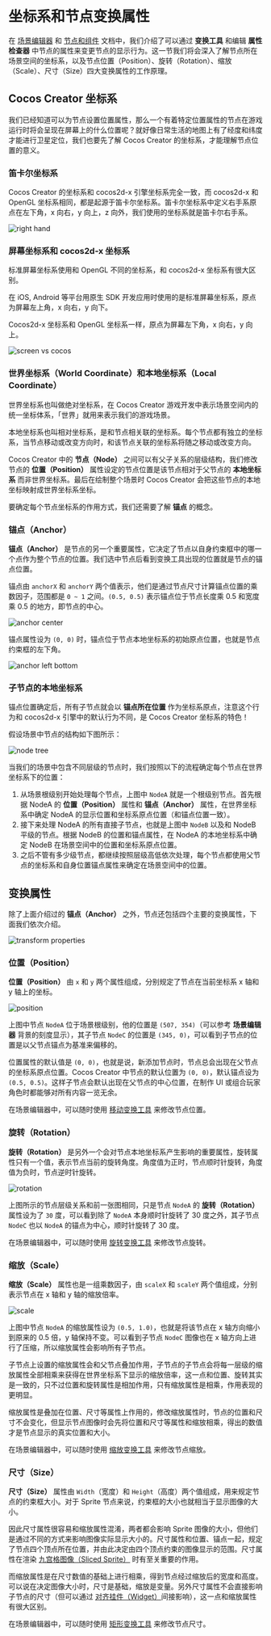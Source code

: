 # 坐标系和节点变换属性

在 [场景编辑器](../getting-started/basics/editor-panels/scene.md) 和 [节点和组件](node-component.md) 文档中，我们介绍了可以通过 **变换工具** 和编辑 **属性检查器** 中节点的属性来变更节点的显示行为。这一节我们将会深入了解节点所在场景空间的坐标系，以及节点位置（Position）、旋转（Rotation）、缩放（Scale）、尺寸（Size）四大变换属性的工作原理。

## Cocos Creator 坐标系

我们已经知道可以为节点设置位置属性，那么一个有着特定位置属性的节点在游戏运行时将会呈现在屏幕上的什么位置呢？就好像日常生活的地图上有了经度和纬度才能进行卫星定位，我们也要先了解 Cocos Creator 的坐标系，才能理解节点位置的意义。

### 笛卡尔坐标系

Cocos Creator 的坐标系和 cocos2d-x 引擎坐标系完全一致，而 cocos2d-x 和 OpenGL 坐标系相同，都是起源于笛卡尔坐标系。笛卡尔坐标系中定义右手系原点在左下角，x 向右，y 向上，z 向外，我们使用的坐标系就是笛卡尔右手系。

![right hand](transform/right_hand.png)

### 屏幕坐标系和 cocos2d-x 坐标系

标准屏幕坐标系使用和 OpenGL 不同的坐标系，和 cocos2d-x 坐标系有很大区别。

在 iOS, Android 等平台用原生 SDK 开发应用时使用的是标准屏幕坐标系，原点为屏幕左上角，x 向右，y 向下。

Cocos2d-x 坐标系和 OpenGL 坐标系一样，原点为屏幕左下角，x 向右，y 向上。

![screen vs cocos](transform/screen_vs_world.png)

### 世界坐标系（World Coordinate）和本地坐标系（Local Coordinate）

世界坐标系也叫做绝对坐标系，在 Cocos Creator 游戏开发中表示场景空间内的统一坐标体系，「世界」就用来表示我们的游戏场景。

本地坐标系也叫相对坐标系，是和节点相关联的坐标系。每个节点都有独立的坐标系，当节点移动或改变方向时，和该节点关联的坐标系将随之移动或改变方向。

Cocos Creator 中的 **节点（Node）** 之间可以有父子关系的层级结构，我们修改节点的 **位置（Position）** 属性设定的节点位置是该节点相对于父节点的 **本地坐标系** 而非世界坐标系。最后在绘制整个场景时 Cocos Creator 会把这些节点的本地坐标映射成世界坐标系坐标。

要确定每个节点坐标系的作用方式，我们还需要了解 **锚点** 的概念。

### 锚点（Anchor）

**锚点（Anchor）** 是节点的另一个重要属性，它决定了节点以自身约束框中的哪一个点作为整个节点的位置。我们选中节点后看到变换工具出现的位置就是节点的锚点位置。

锚点由 `anchorX` 和 `anchorY` 两个值表示，他们是通过节点尺寸计算锚点位置的乘数因子，范围都是 `0 ~ 1` 之间。`(0.5, 0.5)` 表示锚点位于节点长度乘 0.5 和宽度乘 0.5 的地方，即节点的中心。

![anchor center](transform/anchor_center.png)

锚点属性设为 `(0, 0)` 时，锚点位于节点本地坐标系的初始原点位置，也就是节点约束框的左下角。

![anchor left bottom](transform/anchor_left_bottom.png)


### 子节点的本地坐标系

锚点位置确定后，所有子节点就会以 **锚点所在位置** 作为坐标系原点，注意这个行为和 cocos2d-x 引擎中的默认行为不同，是 Cocos Creator 坐标系的特色！

假设场景中节点的结构如下图所示：

![node tree](transform/node_tree.png)

当我们的场景中包含不同层级的节点时，我们按照以下的流程确定每个节点在世界坐标系下的位置：

1. 从场景根级别开始处理每个节点，上图中 `NodeA` 就是一个根级别节点。首先根据 NodeA 的 **位置（Position）** 属性和 **锚点（Anchor）** 属性，在世界坐标系中确定 NodeA 的显示位置和坐标系原点位置（和锚点位置一致）。
2. 接下来处理 NodeA 的所有直接子节点，也就是上图中 `NodeB` 以及和 NodeB 平级的节点。根据 NodeB 的位置和锚点属性，在 NodeA 的本地坐标系中确定 NodeB 在场景空间中的位置和坐标系原点位置。
3. 之后不管有多少级节点，都继续按照层级高低依次处理，每个节点都使用父节点的坐标系和自身位置锚点属性来确定在场景空间中的位置。

## 变换属性

除了上面介绍过的 **锚点（Anchor）** 之外，节点还包括四个主要的变换属性，下面我们依次介绍。

![transform properties](transform/transform_properties.png)

### 位置（Position）

**位置（Position）** 由 `x` 和 `y` 两个属性组成，分别规定了节点在当前坐标系 x 轴和 y 轴上的坐标。

![position](transform/position.png)

上图中节点 `NodeA` 位于场景根级别，他的位置是 `(507, 354)`（可以参考 **场景编辑器** 背景的刻度显示），其子节点 `NodeC` 的位置是 `(345, 0)`，可以看到子节点的位置是以父节点锚点为基准来偏移的。

位置属性的默认值是 `(0, 0)`，也就是说，新添加节点时，节点总会出现在父节点的坐标系原点位置。Cocos Creator 中节点的默认位置为 `(0, 0)`，默认锚点设为 `(0.5, 0.5)`。这样子节点会默认出现在父节点的中心位置，在制作 UI 或组合玩家角色时都能够对所有内容一览无余。

在场景编辑器中，可以随时使用 [移动变换工具](../getting-started/basics/editor-panels/scene.md#--9) 来修改节点位置。

### 旋转（Rotation）

**旋转（Rotation）** 是另外一个会对节点本地坐标系产生影响的重要属性，旋转属性只有一个值，表示节点当前的旋转角度。角度值为正时，节点顺时针旋转，角度值为负时，节点逆时针旋转。

![rotation](transform/rotation.png)

上图所示的节点层级关系和前一张图相同，只是节点 `NodeA` 的 **旋转（Rotation）** 属性设为了 `30` 度，可以看到除了 `NodeA` 本身顺时针旋转了 30 度之外，其子节点 `NodeC` 也以 `NodeA` 的锚点为中心，顺时针旋转了 30 度。

在场景编辑器中，可以随时使用 [旋转变换工具](../getting-started/basics/editor-panels/scene.md#--10) 来修改节点旋转。

### 缩放（Scale）

**缩放（Scale）** 属性也是一组乘数因子，由 `scaleX` 和 `scaleY` 两个值组成，分别表示节点在 x 轴和 y 轴的缩放倍率。

![scale](transform/scale.png)

上图中节点 `NodeA` 的缩放属性设为 `(0.5, 1.0)`，也就是将该节点在 x 轴方向缩小到原来的 0.5 倍，y 轴保持不变。可以看到子节点 `NodeC` 图像也在 x 轴方向上进行了压缩，所以缩放属性会影响所有子节点。

子节点上设置的缩放属性会和父节点叠加作用，子节点的子节点会将每一层级的缩放属性全部相乘来获得在世界坐标系下显示的缩放倍率，这一点和位置、旋转其实是一致的，只不过位置和旋转属性是相加作用，只有缩放属性是相乘，作用表现的更明显。

缩放属性是叠加在位置、尺寸等属性上作用的，修改缩放属性时，节点的位置和尺寸不会变化，但显示节点图像时会先将位置和尺寸等属性和缩放相乘，得出的数值才是节点显示的真实位置和大小。

在场景编辑器中，可以随时使用 [缩放变换工具](../getting-started/basics/editor-panels/scene.md#--11) 来修改节点缩放。

### 尺寸（Size）

**尺寸（Size）** 属性由 `Width`（宽度）和 `Height`（高度）两个值组成，用来规定节点的约束框大小。对于 Sprite 节点来说，约束框的大小也就相当于显示图像的大小。

因此尺寸属性很容易和缩放属性混淆，两者都会影响 Sprite 图像的大小，但他们是通过不同的方式来影响图像实际显示大小的。尺寸属性和位置、锚点一起，规定了节点四个顶点所在位置，并由此决定由四个顶点约束的图像显示的范围。尺寸属性在渲染 [九宫格图像（Sliced Sprite）](../ui/sliced-sprite.md) 时有至关重要的作用。

而缩放属性是在尺寸数值的基础上进行相乘，得到节点经过缩放后的宽度和高度。可以说在决定图像大小时，尺寸是基础，缩放是变量。另外尺寸属性不会直接影响子节点的尺寸（但可以通过 [对齐挂件（Widget）](../ui/widget-align.md)间接影响），这一点和缩放属性有很大区别。

在场景编辑器中，可以随时使用 [矩形变换工具](../getting-started/basics/editor-panels/scene.md#--11) 来修改节点尺寸。